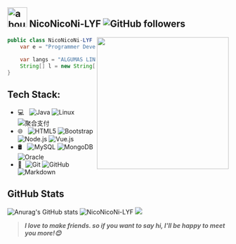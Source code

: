 ## <img width="45" alt="about" src="https://raw.github.com/elizarov/elizarov/master/about.png"> NicoNicoNi-LYF  <img alt="GitHub followers" src="https://img.shields.io/github/followers/NicoNicoNi-LYF?style=social" />

<img align="right" width="300" src="https://i.imgur.com/ugWb6BU.gif" />

```java
public class NicoNicoNi-LYF (){
    var e = "Programmer Developer";
 
    var langs = "ALGUMAS LINGUAGENS";
    String[] l = new String[5] {"JAVA", "C", "JavaScript", "Kotlin", "Python", "Linux"};
}
```

## **Tech Stack:**  

- 💻 &#160; ![Java](https://img.shields.io/badge/-Java-333333?style=flat&logo=Java&logoColor=007396)
![Linux](https://img.shields.io/badge/-Linux-333333?style=flat&logo=Linux&logoColor=FCC624)
![聚合支付](https://img.shields.io/badge/-聚合支付-333333?style=flat&logo=payoneer&logoColor=FF4800)
- 🌐 &#160; ![HTML5](https://img.shields.io/badge/-HTML5-333333?style=flat&logo=HTML5)
![Bootstrap](https://img.shields.io/badge/-Bootstrap-333333?style=flat&logo=bootstrap&logoColor=563D7C)
![Node.js](https://img.shields.io/badge/-Node.js-333333?style=flat&logo=node.js)
![Vue.js](https://img.shields.io/badge/-VueJS-333333?style=flat&logo=Vue.js)
- 🛢 &#160; ![MySQL](https://img.shields.io/badge/-MySQL-333333?style=flat&logo=mysql)
![MongoDB](https://img.shields.io/badge/-MongoDB-333333?style=flat&logo=mongodb)
![Oracle](https://img.shields.io/badge/-Oracle-333333?style=flat&logo=Oracle)
- 🔧 &#160;![Git](https://img.shields.io/badge/-Git-333333?style=flat&logo=git)
![GitHub](https://img.shields.io/badge/-GitHub-333333?style=flat&logo=github)
![Markdown](https://img.shields.io/badge/-Markdown-333333?style=flat&logo=markdown)

## **GitHub Stats**

![Anurag's GitHub stats](https://github-readme-stats.vercel.app/api?username=NicoNicoNi-LYF&theme=radical&show_icons=true) 
![NicoNicoNi-LYF](https://github-readme-stats.vercel.app/api/top-langs/?username=NicoNicoNi-LYF&hide=html&layout=compact&theme=radical)
![](https://github-profile-summary-cards.vercel.app/api/cards/profile-details?username=NicoNicoNi-LYF&theme=monokai)

> ***I love to make friends. so if you want to say hi, I'll be happy to meet you more!😊***
